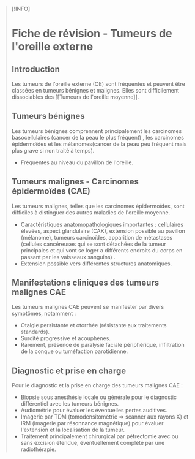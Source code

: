 
>[!INFO]
> # Fiche de révision - Tumeurs de l'oreille externe
> 
> ## Introduction
> 
> Les tumeurs de l'oreille externe (OE) sont fréquentes et peuvent être classées en tumeurs bénignes et malignes. 
> Elles sont difficilement dissociables des [[Tumeurs de l'oreille moyenne]].
> 
> ## Tumeurs bénignes
> 
> Les tumeurs bénignes comprennent principalement les carcinomes basocellulaires (cancer de la peau le plus fréquent) , les carcinomes épidermoïdes et les mélanomes(cancer de la peau peu fréquent mais plus grave si non traité à temps).
> 
> - Fréquentes au niveau du pavillon de l'oreille.
> 
> ## Tumeurs malignes - Carcinomes épidermoïdes (CAE)
> 
> Les tumeurs malignes, telles que les carcinomes épidermoïdes, sont difficiles à distinguer des autres maladies de l'oreille moyenne.
> 
> - Caractéristiques anatomopathologiques importantes : cellulaires élevées, aspect glandulaire (CAK), extension possible au pavillon (mélanome), tumeurs carcinoïdes, apparition de métastases (cellules cancéreuses qui se sont détachées de la tumeur principales et qui vont se loger a différents endroits du corps en passant par les vaisseaux sanguins) .
> - Extension possible vers différentes structures anatomiques.
> 
> ## Manifestations cliniques des tumeurs malignes CAE
> 
> Les tumeurs malignes CAE peuvent se manifester par divers symptômes, notamment :
> 
> - Otalgie persistante et otorrhée (résistante aux traitements standards).
> - Surdité progressive et acouphènes.
> - Rarement, présence de paralysie faciale périphérique, infiltration de la conque ou tuméfaction parotidienne.
> 
> ## Diagnostic et prise en charge
> 
> Pour le diagnostic et la prise en charge des tumeurs malignes CAE :
> 
> - Biopsie sous anesthésie locale ou générale pour le diagnostic différentiel avec les tumeurs bénignes.
> - Audiométrie pour évaluer les éventuelles pertes auditives.
> - Imagerie par TDM (tomodensitométrie => scanner aux rayons X) et IRM (imagerie par résonnance magnétique) pour évaluer l'extension et la localisation de la tumeur.
> - Traitement principalement chirurgical par pétrectomie avec ou sans excision étendue, éventuellement complété par une radiothérapie.
>
